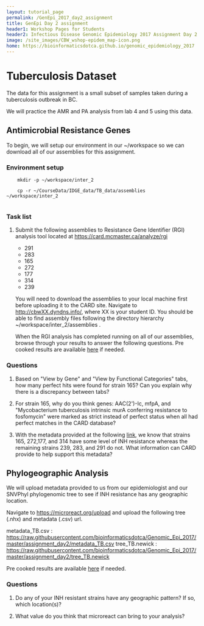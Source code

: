 ```yaml
---
layout: tutorial_page
permalink: /GenEpi_2017_day2_assignment
title: GenEpi Day 2 assignment
header1: Workshop Pages for Students
header2: Infectious Disease Genomic Epidemiology 2017 Assignment Day 2
image: /site_images/CBW_wshop-epidem_map-icon.png
home: https://bioinformaticsdotca.github.io/genomic_epidemiology_2017
---
```


<a name="tb"></a>
# Tuberculosis Dataset

The data for this assignment is a small subset of samples taken during a tuberculosis outbreak in BC.

We will practice the AMR and PA analysis from lab 4 and 5 using this data.

## Antimicrobial Resistance Genes 

To begin, we will setup our environment in our ~/workspace so we can download all of our assemblies for this assignment.

### Environment setup


```
    mkdir -p ~/workspace/inter_2
    
    cp -r ~/CourseData/IDGE_data/TB_data/assemblies ~/workspace/inter_2
    
```

### Task list

1. Submit the following assemblies to Resistance Gene Identifier (RGI) analysis tool located at https://card.mcmaster.ca/analyze/rgi 
   - 291
   - 283
   - 165
   - 272
   - 177
   - 314
   - 239
   
   You will need to download the assemblies to your local machine first before uploading it to the CARD site. Navigate to http://cbwXX.dyndns.info/, where XX is your student ID. You should be able to find assembly files following the directory hierarchy ~/workspace/inter_2/assemblies .
   
   
   When the RGI analysis has completed running on all of our assemblies, browse through your results to answer the following questions. Pre cooked results are available [here](https://card.mcmaster.ca/rgi/results/WrOmvUuGcnZwY0El1slNnUk9eTt64f9zDIZbtxk6#) if needed.



### Questions


1. Based on "View by Gene" and "View by Functional Categories"  tabs, how many perfect hits were found for strain 165? Can you explain why there is a discrepancy between tabs?
   
2.  For strain 165, why do you think genes: AAC(2')-Ic, mfpA, and "Mycobacterium tuberculosis intrinsic murA conferring resistance to fosfomycin" were marked as strict instead of perfect status when all had perfect matches in the CARD database?

3.  With the metadata provided at the following [link](https://github.com/bioinformaticsdotca/Genomic_Epi_2017/blob/master/assignment_day1/tb_fake_provenance.tsv), we know that strains 165, 272,177, and 314 have some level of INH resistance whereas the remaining strains 239, 283, and 291 do not. What information can CARD provide to help support this metadata?


## Phylogeographic Analysis

We will upload metadata provided to us from our epidemiologist and our SNVPhyl phylogenomic tree to see if INH resistance has any geographic location.

Navigate to https://microreact.org/upload and upload the following tree (.nhx) and metadata (.csv) url.

metadata_TB.csv : https://raw.githubusercontent.com/bioinformaticsdotca/Genomic_Epi_2017/master/assignment_day2/metadata_TB.csv
tree_TB.newick  : https://raw.githubusercontent.com/bioinformaticsdotca/Genomic_Epi_2017/master/assignment_day2/tree_TB.newick

Pre cooked results are available [here](https://microreact.org/project/H1o1FD8JZ) if needed.

### Questions

1. Do any of your INH resistant strains have any geographic pattern? If so, which location(s)?

2. What value do you think that microreact can bring to your analysis?
